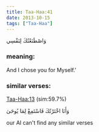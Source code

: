 ```yaml
---
title: Taa-Haa:41
date: 2013-10-15
tags: ["Taa-Haa"]
---
```

وَاصْطَنَعْتُكَ لِنَفْسِي
### meaning: 
And I chose you for Myself.’
### similar verses: 

[Taa-Haa:13](/20/13) (sim:59.7%)

وَأَنَا اخْتَرْتُكَ فَاسْتَمِعْ لِمَا يُوحَىٰ

our AI can't find any similar verses



